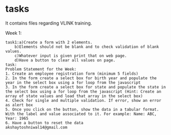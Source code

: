 # tasks
It contains files regarding VLINK training.

Week 1:

    task1:a)Create a form with 2 elements.
        b)Elements should not be blank and to check validation of blank values.
        c)Whatever input is given print that on web page.
        d)Have a button to clear all values on page.
    task:
    Problem Statement for the Week:
    1. Create an employee registration form (minimum 5 fields)
    2. In the form create a select box for birth year and populate the year in the select box using a for loop from the javascript
    3. In the form create a select box for state and populate the state in the select box using a for loop from the javascript (Hint: Create an array of state values and load that array in the select box)
    4. Check for single and multiple validation. If error, show an error as alert box
    5. Once you click on the button, show the data in a tabular format. With the label and value associated to it. For example: Name: ABC, Year: 1965
    6. Have a button to reset the data 
    akshaytoshniwal14@gmail.com
  

